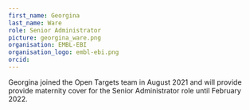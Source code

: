 ```yaml
---
first_name: Georgina
last_name: Ware
role: Senior Administrator
picture: georgina_ware.png
organisation: EMBL-EBI
organisation_logo: embl-ebi.png
orcid:
---
```


Georgina joined the Open Targets team in August 2021 and will provide provide maternity cover 
for the Senior Administrator role until February 2022.